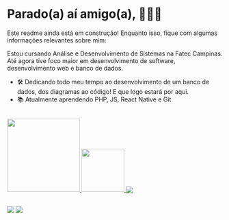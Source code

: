 # Parado(a) aí amigo(a), 🚧👷🛑
Este readme ainda está em construção! Enquanto isso, fique com algumas informações relevantes sobre mim:

Estou cursando Análise e Desenvolvimento de Sistemas na Fatec Campinas. Até agora tive foco maior em desenvolvimento de software, desenvolvimento web e banco de dados.

- 🛠️ Dedicando todo meu tempo ao desenvolvimento de um banco de dados, dos diagramas ao código! E que logo estará por aqui.
- 📚 Atualmente aprendendo PHP, JS, React Native e Git

<div style="display: inline-block"><br>
  <a href="https://github.com/paulolages">
  <img height="170" src="https://github-readme-stats.vercel.app/api?username=paulolages&show_icons=true&theme=vision-friendly-dark&inlcude_all_commits=true_private=true"/>
  <img height="100" src="https://github-readme-stats.vercel.app/api/top-langs/?username=paulolages&layout=compact&langs_count=16&theme=vision-friendly-dark"/>
  <a align="center" href="https://github-readme-stats.vercel.app/api/wakatime?username=paulolages"><img align="center" src="https://github-readme-stats.vercel.app/api/wakatime?username=paulolages&layout=compact&text_color=073D3D&bg_color=BDD6D6"/><br>
</a>
    
   ##
    
<div style="display: inline-block">
  <a href="mailto:paulo.lages@fatec.sp.gov.br"><img src="https://img.shields.io/badge/Microsoft_Outlook-0078D4?style=for-the-badge&logo=microsoft-outlook&logoColor=white" target="_blank"></a>
  <a href="https://www.linkedin.com/in/paulo-lages/" target="_blank"><img src="https://img.shields.io/badge/-LinkedIn-%230077B5?style=for-the-badge&logo=linkedin&logoColor=white" target="_blank"></a>
</div>

